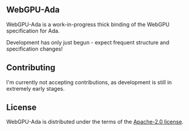 ## WebGPU-Ada

WebGPU-Ada is a work-in-progress thick binding of the WebGPU specification for Ada.

Development has only just begun - expect frequent structure and specification changes!

## Contributing

I'm currently not accepting contributions, as development is still in extremely early stages.

## License

WebGPU-Ada is distributed under the terms of the [Apache-2.0 license](https://github.com/Cre8or/WebGPU-Ada/blob/main/LICENSE).
